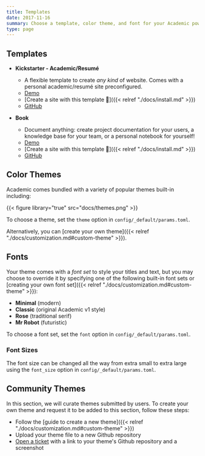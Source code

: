 ```yaml
---
title: Templates
date: 2017-11-16
summary: Choose a template, color theme, and font for your Academic powered site.
type: page
---
```


## Templates

- **Kickstarter - Academic/Resumé**
  - A flexible template to create _any kind_ of website. Comes with a personal academic/resumé site preconfigured.
  - [Demo](https://academic-demo.netlify.app)
  - [Create a site with this template 🚀]({{< relref "./docs/install.md" >}})
  - [GitHub](https://github.com/sourcethemes/academic-kickstart)

- **Book**
  - Document anything: create project documentation for your users, a knowledge base for your team, or a personal notebook for yourself!
  - [Demo](https://book-starter.netlify.app)
  - [Create a site with this template 🚀]({{< relref "./docs/install.md" >}})
  - [GitHub](https://github.com/sourcethemes/academic-starter-book)

## Color Themes

Academic comes bundled with a variety of popular themes built-in including:

{{< figure library="true" src="docs/themes.png" >}}

To choose a theme, set the `theme` option in `config/_default/params.toml`.

Alternatively, you can [create your own theme]({{< relref "./docs/customization.md#custom-theme" >}}).

## Fonts

Your theme comes with a _font set_ to style your titles and text, but you may choose to override it by specifying one of the following built-in font sets or [creating your own font set]({{< relref "./docs/customization.md#custom-theme" >}}):

- **Minimal** (modern)
- **Classic** (original Academic v1 style)
- **Rose** (traditional serif)
- **Mr Robot** (futuristic)

To choose a font set, set the `font` option in `config/_default/params.toml`.

### Font Sizes

The font size can be changed all the way from extra small to extra large using the `font_size` option in `config/_default/params.toml`.

## Community Themes

In this section, we will curate themes submitted by users. To create your own theme and request it to be added to this section, follow these steps:

* Follow the [guide to create a new theme]({{< relref "./docs/customization.md#custom-theme" >}})
* Upload your theme file to a new Github repository
* [Open a ticket](https://github.com/sourcethemes/academic-www/issues) with a link to your theme's Github repository and a screenshot
